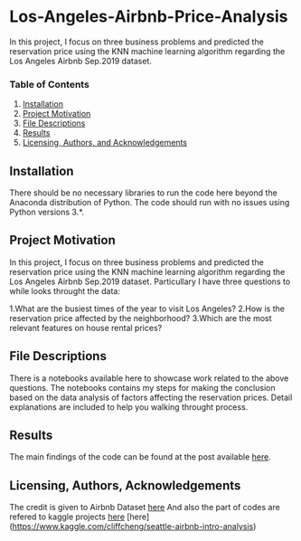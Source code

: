 # Los-Angeles-Airbnb-Price-Analysis

In this project, I focus on three business problems and predicted the reservation price using the KNN machine learning algorithm regarding the Los Angeles Airbnb Sep.2019 dataset.

### Table of Contents

1. [Installation](#installation)
2. [Project Motivation](#motivation)
3. [File Descriptions](#files)
4. [Results](#results)
5. [Licensing, Authors, and Acknowledgements](#licensing)

## Installation <a name="installation"></a>
There should be no necessary libraries to run the code here beyond the Anaconda distribution of Python.  The code should run with no issues using Python versions 3.*.

## Project Motivation<a name="motivation"></a>

In this project, I focus on three business problems and predicted the reservation price using the KNN machine learning algorithm regarding the Los Angeles Airbnb Sep.2019 dataset.
Particullary I have three questions to while looks throught the data:

1.What are the busiest times of the year to visit Los Angeles?
2.How is the reservation price affected by the neighborhood?
3.Which are the most relevant features on house rental prices?


## File Descriptions <a name="files"></a>
There is a notebooks available here to showcase work related to the above questions.
The notebooks contains my steps for making the conclusion based on the data analysis of factors affecting the reservation prices. Detail explanations are included to help  you walking throught process.

## Results<a name="results"></a>
The main findings of the code can be found at the post available [here](https://medium.com/@mainemayjane/los-angeles-airbnb-reservation-price-analysis-sep-2019-66aa3dc984c5).


## Licensing, Authors, Acknowledgements<a name="licensing"></a>
The credit is given to Airbnb Dataset [here](http://insideairbnb.com/los-angeles/)
And also the part of codes are refered to kaggle projects [here](https://www.kaggle.com/aleksandradeis/airbnb-seattle-reservation-prices-analysis)
[here]
(https://www.kaggle.com/cliffcheng/seattle-airbnb-intro-analysis)
